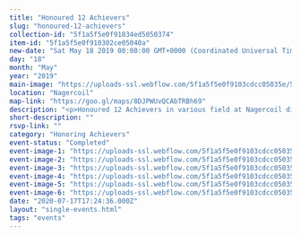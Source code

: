 ```yaml
---
title: "Honoured 12 Achievers"
slug: "honoured-12-achievers"
collection-id: "5f1a5f5e0f91034ed5050374"
item-id: "5f1a5f5e0f910302ce05040a"
new-date: "Sat May 18 2019 00:00:00 GMT+0000 (Coordinated Universal Time)"
day: "18"
month: "May"
year: "2019"
main-image: "https://uploads-ssl.webflow.com/5f1a5f5e0f9103cdcc05035e/5f1a5f5e0f91030a0e050466_60647326_2100852723548210_5311487850535976960_o_2100852720214877.jpg"
location: "Nagercoil"
map-link: "https://goo.gl/maps/8DJPWUvQCAbTRBh69"
description: "<p>Honoured 12 Achievers in various field at Nagercoil district from Our Inbamayaa Charitable Trust! Love All Serve All</p>"
short-description: ""
rsvp-link: ""
category: "Honoring Achievers"
event-status: "Completed"
event-image-1: "https://uploads-ssl.webflow.com/5f1a5f5e0f9103cdcc05035e/5f1a5f5e0f91038cda05046f_60593333_2100851990214950_1255175411680149504_o_2100851986881617.jpg"
event-image-2: "https://uploads-ssl.webflow.com/5f1a5f5e0f9103cdcc05035e/5f1a5f5e0f9103cfed05046d_60649128_2100851900214959_8892483908080238592_o_2100851896881626.jpg"
event-image-3: "https://uploads-ssl.webflow.com/5f1a5f5e0f9103cdcc05035e/5f1a5f5e0f910327bf05046b_60697328_2100852293548253_7633637725291151360_o_2100852286881587.jpg"
event-image-4: "https://uploads-ssl.webflow.com/5f1a5f5e0f9103cdcc05035e/5f1a5f5e0f9103ed28050467_60947999_2100852373548245_3240597505376780288_o_2100852370214912.jpg"
event-image-5: "https://uploads-ssl.webflow.com/5f1a5f5e0f9103cdcc05035e/5f1a5f5e0f9103dc9705046a_60982823_2100852190214930_6499913603510960128_o_2100852183548264.jpg"
event-image-6: "https://uploads-ssl.webflow.com/5f1a5f5e0f9103cdcc05035e/5f1a5f5e0f91036000050468_60779239_2100852460214903_6269119867958329344_o_2100852456881570.jpg"
date: "2020-07-17T17:24:36.000Z"
layout: "single-events.html"
tags: "events"
---
```



